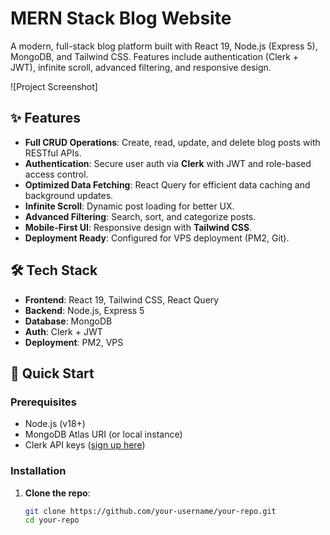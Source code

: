 # MERN Stack Blog Website

A modern, full-stack blog platform built with React 19, Node.js (Express 5), MongoDB, and Tailwind CSS. Features include authentication (Clerk + JWT), infinite scroll, advanced filtering, and responsive design.

![Project Screenshot]<!-- (Add a screenshot or GIF here if possible) -->

## ✨ Features

- **Full CRUD Operations**: Create, read, update, and delete blog posts with RESTful APIs.
- **Authentication**: Secure user auth via **Clerk** with JWT and role-based access control.
- **Optimized Data Fetching**: React Query for efficient data caching and background updates.
- **Infinite Scroll**: Dynamic post loading for better UX.
- **Advanced Filtering**: Search, sort, and categorize posts.
- **Mobile-First UI**: Responsive design with **Tailwind CSS**.
- **Deployment Ready**: Configured for VPS deployment (PM2, Git).

## 🛠 Tech Stack

- **Frontend**: React 19, Tailwind CSS, React Query
- **Backend**: Node.js, Express 5
- **Database**: MongoDB
- **Auth**: Clerk + JWT
- **Deployment**: PM2, VPS

## 🚀 Quick Start

### Prerequisites
- Node.js (v18+)
- MongoDB Atlas URI (or local instance)
- Clerk API keys ([sign up here](https://clerk.dev))

### Installation

1. **Clone the repo**:
   ```bash
   git clone https://github.com/your-username/your-repo.git
   cd your-repo
